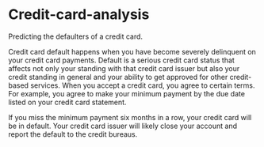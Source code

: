 # Credit-card-analysis
Predicting the defaulters of a credit card.

Credit card default happens when you have become severely delinquent on your credit card payments. 
Default is a serious credit card status that affects not only your standing with that credit card issuer but also your credit standing in general and your ability to get approved for other credit-based services.
When you accept a credit card, you agree to certain terms. 
For example, you agree to make your minimum payment by the due date listed on your credit card statement. 

If you miss the minimum payment six months in a row, your credit card will be in default. 
Your credit card issuer will likely close your account and report the default to the credit bureaus.
